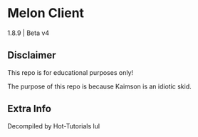 # Melon Client
1.8.9 | Beta v4

## Disclaimer
This repo is for educational purposes only!

The purpose of this repo is because Kaimson is an idiotic skid.

## Extra Info
Decompiled by Hot-Tutorials lul
